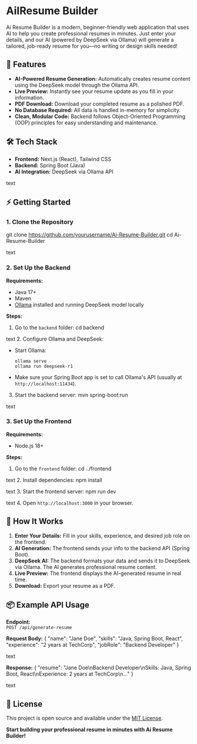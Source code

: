 # AiIResume Builder

Ai Resume Builder is a modern, beginner-friendly web application that uses AI to help you create professional resumes in minutes. Just enter your details, and our AI (powered by DeepSeek via Ollama) will generate a tailored, job-ready resume for you—no writing or design skills needed!

## 🚀 Features

- **AI-Powered Resume Generation:** Automatically creates resume content using the DeepSeek model through the Ollama API.
- **Live Preview:** Instantly see your resume update as you fill in your information.
- **PDF Download:** Download your completed resume as a polished PDF.
- **No Database Required:** All data is handled in-memory for simplicity.
- **Clean, Modular Code:** Backend follows Object-Oriented Programming (OOP) principles for easy understanding and maintenance.

## 🛠️ Tech Stack

- **Frontend:** Next.js (React), Tailwind CSS
- **Backend:** Spring Boot (Java)
- **AI Integration:** DeepSeek via Ollama API



text

## ⚡️ Getting Started

### 1. Clone the Repository

git clone https://github.com/yourusername/Ai-Resume-Builder.git
cd Ai-Resume-Builder

text

### 2. Set Up the Backend

**Requirements:**  
- Java 17+  
- Maven  
- [Ollama](https://ollama.com/) installed and running DeepSeek model locally

**Steps:**
1. Go to the `backend` folder:
cd backend

text
2. Configure Ollama and DeepSeek:
- Start Ollama:  
  ```
  ollama serve
  ollama run deepseek-r1
  ```
- Make sure your Spring Boot app is set to call Ollama's API (usually at `http://localhost:11434`).
3. Start the backend server:
mvn spring-boot:run

text

### 3. Set Up the Frontend

**Requirements:**  
- Node.js 18+

**Steps:**
1. Go to the `frontend` folder:
cd ../frontend

text
2. Install dependencies:
npm install

text
3. Start the frontend server:
npm run dev

text
4. Open `http://localhost:3000` in your browser.

## 🧠 How It Works

1. **Enter Your Details:** Fill in your skills, experience, and desired job role on the frontend.
2. **AI Generation:** The frontend sends your info to the backend API (Spring Boot).
3. **DeepSeek AI:** The backend formats your data and sends it to DeepSeek via Ollama. The AI generates professional resume content.
4. **Live Preview:** The frontend displays the AI-generated resume in real time.
5. **Download:** Export your resume as a PDF.

## 📦 Example API Usage

**Endpoint:**  
`POST /api/generate-resume`

**Request Body:**
{
"name": "Jane Doe",
"skills": "Java, Spring Boot, React",
"experience": "2 years at TechCorp",
"jobRole": "Backend Developer"
}

text

**Response:**
{
"resume": "Jane Doe\nBackend Developer\nSkills: Java, Spring Boot, React\nExperience: 2 years at TechCorp\n..."
}

text

## 📝 License

This project is open source and available under the [MIT License](LICENSE).


**Start building your professional resume in minutes with Ai Resume Builder!**
